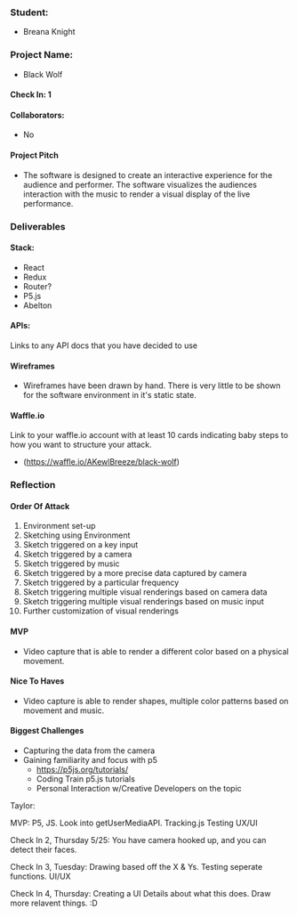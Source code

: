 ### Student:
  - Breana Knight

### Project Name:  
  - Black Wolf

#### Check In: 1  

#### Collaborators:  
  - No

#### Project Pitch  
  - The software is designed to create an interactive experience for the audience and performer. The software visualizes the audiences interaction with the music to render a visual display of the live performance.

### Deliverables  

#### Stack:
  - React
  - Redux
  - Router?
  - P5.js
  - Abelton

#### APIs:  
Links to any API docs that you have decided to use

#### Wireframes  
  - Wireframes have been drawn by hand. There is very little to be shown for the software environment in it's static state.
#### Waffle.io
Link to your waffle.io account with at least 10 cards indicating baby steps to how you want to structure your attack.
  - (https://waffle.io/AKewlBreeze/black-wolf)

### Reflection  

#### Order Of Attack  
  1. Environment set-up
  2. Sketching using Environment
  3. Sketch triggered on a key input
  4. Sketch triggered by a camera
  5. Sketch triggered by music
  6. Sketch triggered by a more precise data captured by camera
  7. Sketch triggered by a particular frequency
  8. Sketch triggering multiple visual renderings based on camera data
  9. Sketch triggering multiple visual renderings based on music input
  10. Further customization of visual renderings

#### MVP
  - Video capture that is able to render a different color based on a physical movement.

#### Nice To Haves   
  - Video capture is able to render shapes, multiple color patterns based on movement and music.

#### Biggest Challenges  
  - Capturing the data from the camera
  - Gaining familiarity and focus with p5
    -   https://p5js.org/tutorials/
    -   Coding Train p5.js tutorials
    -   Personal Interaction w/Creative Developers on the topic
    
    
 Taylor:
 
 MVP:
 P5, JS. Look into getUserMediaAPI. Tracking.js
 Testing
 UX/UI
 
 Check In 2, Thursday 5/25: 
 You have camera hooked up, and you can detect their faces. 
 
 Check In 3, Tuesday:
 Drawing based off the X & Ys.
 Testing seperate functions.
 UI/UX
 
 Check In 4, Thursday: 
  Creating a UI
  Details about what this does.
  Draw more relavent things. :D

 
 
 
 
